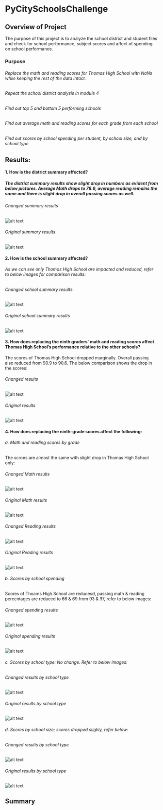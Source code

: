 # PyCitySchoolsChallenge
## Overview of Project
The purpose of this project is to analyze the school district and student files and check for school performance, subject scores and affect of spending on school performance.
### Purpose
###### Replace the math and reading scores for Thomas High School with NaNs while keeping the rest of the data intact. 
###### Repeat the school district analysis in module 4
###### Find out top 5 and bottom 5 performing schools
###### Find out average math and reading scores for each grade from each school
###### Find out scores by school spending per student, by school size, and by school type


## Results: 

#### 1. How is the district summary affected?
##### The district summary results show slight drop in numbers as evident from below pictures. Average Math drops to 78.9, average reading remains the same and there is slight drop in overall passing scores as well.

###### Changed summary results

![alt text](https://github.com/vd1310/PyCitySchoolsChallenge/blob/main/Resources/Changed%20summary.PNG)


###### Original summary results
![alt text](https://github.com/vd1310/PyCitySchoolsChallenge/blob/main/Resources/disctrict%20summary_old.PNG)


#### 2. How is the school summary affected? 
###### As we can see only Thomas High School are impacted and reduced, refer to below images for comparison results:

###### Changed school summary results

![alt text](https://github.com/vd1310/PyCitySchoolsChallenge/blob/main/Resources/schoolsummarynew.PNG)


###### Original school summary results

![alt text](https://github.com/vd1310/PyCitySchoolsChallenge/blob/main/Resources/schoolsummaryold.PNG)

#### 3. How does replacing the ninth graders’ math and reading scores affect Thomas High School’s performance relative to the other schools?
The scores of Thomas High School dropped marginally. Overall passing also reduced from 90.9 to 90.6. The below comparison shows the drop in the scores:

###### Changed results
![alt text](https://github.com/vd1310/PyCitySchoolsChallenge/blob/main/Resources/ths_new.PNG)

###### Original results
![alt text](https://github.com/vd1310/PyCitySchoolsChallenge/blob/main/Resources/ths_old.PNG)


#### 4. How does replacing the ninth-grade scores affect the following:

###### a. Math and reading scores by grade
The scroes are almost the same with slight drop in Thomas High School only:

###### Changed Math results
![alt text](https://github.com/vd1310/PyCitySchoolsChallenge/blob/main/Resources/math_by_grade_new.PNG)

###### Original Math results
![alt text](https://github.com/vd1310/PyCitySchoolsChallenge/blob/main/Resources/math_by_grade_old.PNG)

###### Changed Reading results
![alt text](https://github.com/vd1310/PyCitySchoolsChallenge/blob/main/Resources/Reading_bygrade_new.PNG)

###### Original Reading results
![alt text](https://github.com/vd1310/PyCitySchoolsChallenge/blob/main/Resources/Reading_bygrade_old.PNG)


###### b. Scores by school spending
Scores of Thoams High School are reducesd, passing math & reading percentages are reduced to 66 & 69 from 93 & 97, refer to below images:

###### Changed spending results
![alt text](https://github.com/vd1310/PyCitySchoolsChallenge/blob/main/Resources/spending_new.PNG)

###### Original spending results
![alt text](https://github.com/vd1310/PyCitySchoolsChallenge/blob/main/Resources/schoolsummaryold.PNG)

###### c. Scores by school type: No change.  Refer to below images:

###### Changed results by school type
![alt text](https://github.com/vd1310/PyCitySchoolsChallenge/blob/main/Resources/school_type_new.PNG)

###### Original results by school type
![alt text](https://github.com/vd1310/PyCitySchoolsChallenge/blob/main/Resources/schooltypeold.PNG)

###### d. Scores by school size; scores dropped slighly, refer below:

###### Changed results by school type
![alt text](https://github.com/vd1310/PyCitySchoolsChallenge/blob/main/Resources/size_new.PNG)

###### Original results by school type
![alt text](https://github.com/vd1310/PyCitySchoolsChallenge/blob/main/Resources/size_old.PNG)

## Summary
